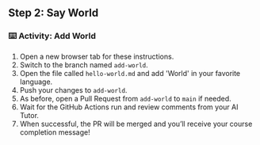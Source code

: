 ## Step 2: Say World

### :keyboard: Activity: Add World
1. Open a new browser tab for these instructions.
1. Switch to the branch named `add-world`.
2. Open the file called `hello-world.md` and add 'World' in your favorite language.
3. Push your changes to `add-world`.
4. As before, open a Pull Request from `add-world` to `main` if needed.
5. Wait for the GitHub Actions run and review comments from your AI Tutor.
6. When successful, the PR will be merged and you’ll receive your course completion message!
